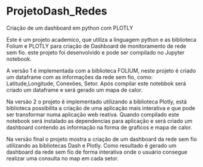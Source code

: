# ProjetoDash_Redes
Criação de um  dashboard em python com PLOTLY



Este é um projeto academico, que utiliza a linguagem python e as biblioteca Folium e PLOTLY para criação de Dashboard de monitoramento de rede sem fio.
este projeto foi desenvolvido  e pode ser compilado no Jupyter notebook.

A versão 1 é implementada com a biblioteca FOLIUM, neste projeto é criado um dataframe com as informações da rede sem fio, como: Latitude,Longitude, Conexões, Setor. Após compilar este notebbok será criado um dataframe e será gerado um mapa de calor.

Na versão 2 o projeto é implementado utilizando a biblioteca Plotly, está biblioteca possibilita a criação de uma aplicação mais interativa e que pode ser transformar numa aplicação web reativa. 
Quando compilado este notebook será instalado as dependencias para aplicação e será criado um dashboard contendo as informação na forma de graficos e mapa de calor.

Na versão final o projeto mostra a criação de um dashboard da rede sem fio utilizando as bibliotecas Dash e Plotly. Como resultado é gerado um dashboard da rede sem fio de forma interativa onde o usuário consegue realizar uma consulta no map em cada setor.
